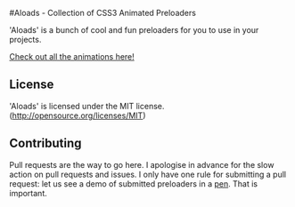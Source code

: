 #Aloads - Collection of CSS3 Animated Preloaders

'Aloads' is a bunch of cool and fun preloaders for you to use in your projects.

[Check out all the animations here!](https://awedoo.github.io/aloads/)

## License
'Aloads' is licensed under the MIT license. (http://opensource.org/licenses/MIT)

## Contributing
Pull requests are the way to go here. I apologise in advance for the slow action on pull requests and issues. I only have one rule for submitting a pull request: let us see a demo of submitted preloaders in a [pen](http://codepen.io). That is important.